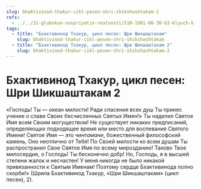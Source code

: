 ```yaml
---
slug: bhaktivinod-thakur-cikl-pesen-shri-shikshashtakam-2
refs:
  - ../../31-glubokoe-vospriyatie-realnosti/510-1981-08-30-b3-klyuch-k-vratam-vajkunthi-nastroenie-vtorogo-stiha-shikshashtaki.md
tags:
  - title: "Бхактивинод Тхакур, цикл песен: Шри Шикшаштакам"
    slug: bhaktivinod-thakur-cikl-pesen-shri-shikshashtakam
  - title: "Бхактивинод Тхакур, цикл песен: Шри Шикшаштакам 2"
    slug: bhaktivinod-thakur-cikl-pesen-shri-shikshashtakam-2
---
```


# Бхактивинод Тхакур, цикл песен: Шри Шикшаштакам 2

«Господь! Ты — океан милости! Ради спасения всех душ Ты принес учение о славе Своих бесчисленных Святых Имен!» Ты наделил Святое Имя всем Своим могуществом! Не существует никаких предписаний, определяющих подходящее время или место для воспевания Святого Имени! Святое Имя — это *чинтамани*, божественный философский камень, Оно неотлично от Тебя! По Своей милости ко всем душам Ты распространил Свое Святое Имя по всему мирозданию! Таково Твое милосердие, о Господь! Ты бесконечно добр! Но, Господь, я в высшей степени жалок и несчастен! У меня никогда не было никакой привязанности к Святым Именам! Поэтому сердце Бхактивинода полно скорби!» (Шрила Бхактивинод Тхакур, «Шри Шикшаштакам» (цикл песен), 2).
